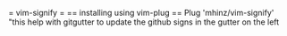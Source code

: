 
= vim-signify =
== installing using vim-plug ==
Plug 'mhinz/vim-signify' "this help with gitgutter to update the github signs in the gutter on the left
